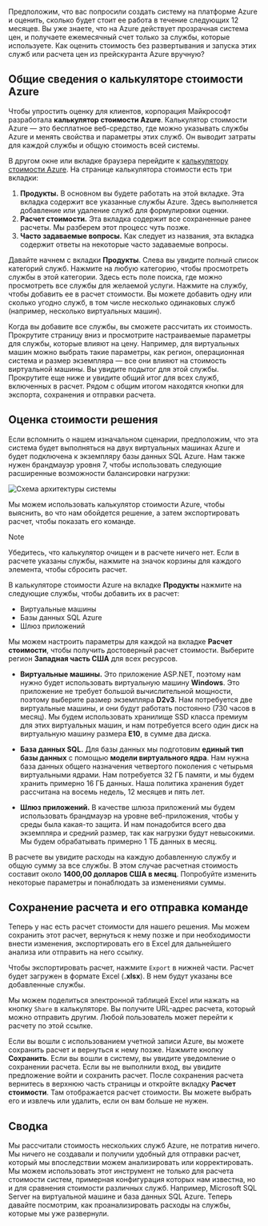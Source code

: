 Предположим, что вас попросили создать систему на платформе Azure и оценить, сколько будет стоит ее работа в течение следующих 12 месяцев. Вы уже знаете, что на Azure действует прозрачная система цен, и получаете ежемесячный счет только за службы, которые используете. Как оценить стоимость без развертывания и запуска этих служб или расчета цен из прейскуранта Azure вручную? 

## <a name="introducing-the-azure-pricing-calculator"></a>Общие сведения о калькуляторе стоимости Azure

Чтобы упростить оценку для клиентов, корпорация Майкрософт разработала **калькулятор стоимости Azure**. Калькулятор стоимости Azure — это бесплатное веб-средство, где можно указывать службы Azure и менять свойства и параметры этих служб. Он выводит затраты для каждой службы и общую стоимость всей системы.

В другом окне или вкладке браузера перейдите к [калькулятору стоимости Azure](https://azure.microsoft.com/pricing/calculator/). На странице калькулятора стоимости есть три вкладки:

1. **Продукты.** В основном вы будете работать на этой вкладке. Эта вкладка содержит все указанные службы Azure. Здесь выполняется добавление или удаление служб для формулировки оценки.
2. **Расчет стоимости.** Эта вкладка содержит все сохраненные ранее расчеты. Мы разберем этот процесс чуть позже.
3. **Часто задаваемые вопросы.** Как следует из названия, эта вкладка содержит ответы на некоторые часто задаваемые вопросы.

Давайте начнем с вкладки **Продукты**. Слева вы увидите полный список категорий служб. Нажмите на любую категорию, чтобы просмотреть службы в этой категории. Здесь есть поле поиска, где можно просмотреть все службы для желаемой услуги. Нажмите на службу, чтобы добавить ее в расчет стоимости. Вы можете добавить одну или сколько угодно служб, в том числе несколько одинаковых служб (например, несколько виртуальных машин). 

Когда вы добавите все службы, вы сможете рассчитать их стоимость. Прокрутите страницу вниз и просмотрите настраиваемые параметры для службы, которые влияют на цену. Например, для виртуальных машин можно выбрать такие параметры, как регион, операционная система и размер экземпляра — все они влияют на стоимость виртуальной машины. Вы увидите подытог для этой службы. Прокрутите еще ниже и увидите общий итог для всех служб, включенных в расчет. Рядом с общим итогом находятся кнопки для экспорта, сохранения и отправки расчета.

## <a name="estimate-a-solution"></a>Оценка стоимости решения

Если вспомнить о нашем изначальном сценарии, предположим, что эта система будет выполняться на двух виртуальных машинах Azure и будет подключена к экземпляру базы данных SQL Azure. Нам также нужен брандмауэр уровня 7, чтобы использовать следующие расширенные возможности балансировки нагрузки:

![Схема архитектуры системы](../images/estimate-costs-architecture.png)

Мы можем использовать калькулятор стоимости Azure, чтобы выяснить, во что нам обойдется решение, а затем экспортировать расчет, чтобы показать его команде.

> [!NOTE]
> Убедитесь, что калькулятор очищен и в расчете ничего нет. Если в расчете указаны службы, нажмите на значок корзины для каждого элемента, чтобы сбросить расчет.

В калькуляторе стоимости Azure на вкладке **Продукты** нажмите на следующие службы, чтобы добавить их в расчет:

- Виртуальные машины
- Базы данных SQL Azure
- Шлюз приложений

Мы можем настроить параметры для каждой на вкладке **Расчет стоимости**, чтобы получить достоверный расчет стоимости. Выберите регион **Западная часть США** для всех ресурсов.

* **Виртуальные машины.** Это приложение ASP.NET, поэтому нам нужно будет использовать виртуальную машину **Windows**. Это приложение не требует большой вычислительной мощности, поэтому выберите размер экземпляра **D2v3**. Нам потребуется две виртуальные машины, и они будут работать постоянно (730 часов в месяц). Мы будем использовать хранилище SSD класса премиум для этих виртуальных машин, и нам потребуется всего один диск на виртуальную машину размера **E10**, в сумме два диска. 

* **База данных SQL.** Для базы данных мы подготовим **единый тип базы данных** с помощью **модели виртуального ядра**. Нам нужна база данных общего назначения четвертого поколения с четырьмя виртуальными ядрами. Нам потребуется 32 ГБ памяти, и мы будем хранить примерно 16 ГБ данных. Наша политика хранения будет рассчитана на восемь недель, 12 месяцев и пять лет. 

* **Шлюз приложений.** В качестве шлюза приложений мы будем использовать брандмауэр на уровне веб-приложения, чтобы у среды была какая-то защита. И нам понадобится всего два экземпляра и средний размер, так как нагрузки будут невысокими. Мы будем обрабатывать примерно 1 ТБ данных в месяц.

В расчете вы увидите расходы на каждую добавленную службу и общую сумму за все службы. В этом случае расчетная стоимость составит около **1400,00 долларов США в месяц**. Попробуйте изменить некоторые параметры и понаблюдать за изменениями суммы.

## <a name="share-and-save-your-estimate"></a>Сохранение расчета и его отправка команде

Теперь у нас есть расчет стоимости для нашего решения. Мы можем сохранить этот расчет, вернуться к нему позже и при необходимости внести изменения, экспортировать его в Excel для дальнейшего анализа или отправить на него ссылку. 

Чтобы экспортировать расчет, нажмите `Export` в нижней части. Расчет будет загружен в формате Excel (**.xlsx**). В нем будут указаны все добавленные службы.

Мы можем поделиться электронной таблицей Excel или нажать на кнопку `Share` в калькуляторе. Вы получите URL-адрес расчета, который можно отправить другим. Любой пользователь может перейти к расчету по этой ссылке.

Если вы вошли с использованием учетной записи Azure, вы можете сохранить расчет и вернуться к нему позже. Нажмите кнопку **Сохранить**. Если вы вошли в систему, вы увидите уведомление о сохранении расчета. Если вы не выполнили вход, вы увидите предложение войти и сохранить расчет. После сохранения расчета вернитесь в верхнюю часть страницы и откройте вкладку **Расчет стоимости**. Там отображается расчет стоимости. Вы можете выбрать его и извлечь или удалить, если он вам больше не нужен.

## <a name="summary"></a>Сводка

Мы рассчитали стоимость нескольких служб Azure, не потратив ничего. Мы ничего не создавали и получили удобный для отправки расчет, который мы впоследствии можем анализировать или корректировать. Мы можем использовать этот инструмент не только для расчета стоимости систем, примерная конфигурация которых нам известна, но и для сравнения стоимости различных служб. Например, Microsoft SQL Server на виртуальной машине и база данных SQL Azure. Теперь давайте посмотрим, как проанализировать расходы на службы, которые мы уже развернули.